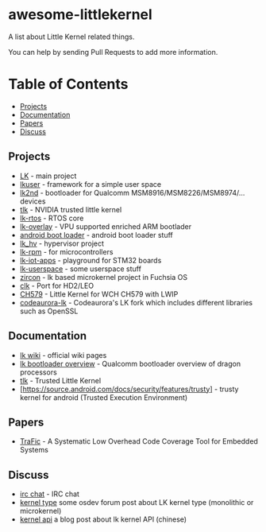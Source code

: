 # awesome-littlekernel
A list about Little Kernel related things.

You can help by sending Pull Requests to add more information.

Table of Contents
=================

  * [Projects](#projects)
  * [Documentation](#documentation)
  * [Papers](#papers)
  * [Discuss](#discuss)

## Projects

  - [LK](https://github.com/littlekernel/lk) - main project
  - [lkuser](https://github.com/littlekernel/lkuser) - framework for a simple user space
  - [lk2nd](https://github.com/msm8916-mainline/lk2nd)  - bootloader for Qualcomm MSM8916/MSM8226/MSM8974/... devices
  - [tlk](https://nv-tegra.nvidia.com/r/plugins/gitiles/3rdparty/ote_partner/tlk) - NVIDIA trusted little kernel
  - [lk-rtos](https://github.com/NXPmicro/littlekernel-lk)  - RTOS core
  - [lk-overlay](https://github.com/librerpi/lk-overlay) - VPU supported enriched ARM bootlader
  - [android boot loader](https://android.googlesource.com/trusty/lk) - android boot loader stuff
  - [lk_hv](https://github.com/wtliang110/lk_hv) - hypervisor project
  - [lk-rpm](https://github.com/fxsheep/lk-rpm) - for microcontrollers
  - [lk-iot-apps](https://github.com/jacobdam/lk-iot-apps) - playground for STM32 boards 
  - [lk-userspace](https://github.com/ayrtonm/lk)  - some userspace stuff
  - [zircon](https://fuchsia.googlesource.com/fuchsia/+/refs/heads/main/zircon) - lk based microkernel project in Fuchsia OS
  - [clk](https://github.com/zeusk/clk) - Port for HD2/LEO
  - [CH579](https://github.com/fxsheep/lk-ch579) - Little Kernel for WCH CH579 with LWIP
  - [codeaurora-lk](https://source.codeaurora.org/quic/la/kernel/lk/tree/) - Codeaurora's LK fork which includes different libraries such as OpenSSL 

## Documentation
  - [lk wiki](https://github.com/littlekernel/lk/wiki) - official wiki pages
  - [lk bootloader overview](https://developer.qualcomm.com/qfile/28821/lm80-p0436-1_little_kernel_boot_loader_overview.pdf) - Qualcomm bootloader overview of dragon processors
  - [tlk](https://trustedfirmware-a.readthedocs.io/en/latest/components/spd/tlk-dispatcher.html#trusted-little-kernel-tlk) - Trusted Little Kernel
  - [https://source.android.com/docs/security/features/trusty] - trusty kernel for android (Trusted Execution Environment)

## Papers
  - [TraFic](https://doi.org/10.1109/CONECCT52877.2021.9622532) - A Systematic Low Overhead Code Coverage Tool for Embedded Systems

## Discuss
 - [irc chat](https://web.libera.chat/#lk) - IRC chat 
 - [kernel type](https://forum.osdev.org/viewtopic.php?f=15&t=31930) some osdev forum post about LK kernel type  (monolithic or microkernel)
 - [kernel api](http://yiiyee.cn/blog/2019/08/28/lk1) a blog post about lk kernel API (chinese)
